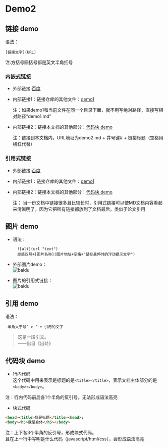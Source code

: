 # Demo2  
## 链接 demo  
语法：  

    [链接文字](URL)  
注:方括号圆括号都是英文半角括号      
### 内嵌式链接   
- 外部链接:[百度](http://www.baidu.com)  
- 内部链接1：链接仓库的其他文件：[demo1](demo1.md)  

    注：如果demo1和当前文件在同一个目录下面，就不用写绝对路径，直接写相对路径“demo1.md”
- 内部链接2：链接本文档的其他部分：[代码块 demo](demo2.md#代码块-demo)  

    注：链接到本文档内，URL地址为demo2.md + 井号键# + 链接标题（空格用横杠代替）

### 引用式链接  
- 外部链接:[百度] 
- 内部链接1：链接仓库的其他文件：[demo1] 
- 内部链接2：链接本文档的其他部分：[代码块 demo]  

    注： 当一份文档中链接很多且比较长时，引用式链接可以使MD文档内容看起来清晰明了，因为它把所有链接都放到了文档最后，类似于论文引用
 
## 图片 demo  
- 语法：  

        ![alt](url "text")  
        即感叹号+[图片名称](图片地址+空格+"鼠标悬停时的浮动提示文字")   
     
- 外部图片demo：  
![baidu](https://www.baidu.com/img/bd_logo1.png "百度网站")   
  
- 图片的引用式链接：    
![baidu][baidu_logo]

## 引用 demo  
语法：  
 
     半角大于号“ > ” + 引用的文字  
      
>这是一段引文。  
——出自《出处》  

## 代码块 demo  
- 行内代码  
这个代码中用来表示是标题的是`<title></title>`，表示文档主体部分的是`<body></body>`。  

注：行内代码前后各1个半角的反引号。无法形成语法高亮

- 块式代码  
  
```html  
<head><title>我是标题</title><head>;
<body><h5>我是身体</h5></body>
```

注：上下各3个半角的反引号，形成块式代码。  
且在上一行中写明是什么代码（javascript/html/css），会形成语法高亮




<!-- 下面是本文档中用到的链接 -->  
<!--链接 demo-->  
[百度]: http://www.baidu.com  
[baidu]: http://www.baidu.com  
[demo1]: demo1.md  
[代码块 demo]: demo2.md#代码块-demo  

<!--图片 demo-->  
[baidu_logo]: https://www.baidu.com/img/bd_logo1.png
